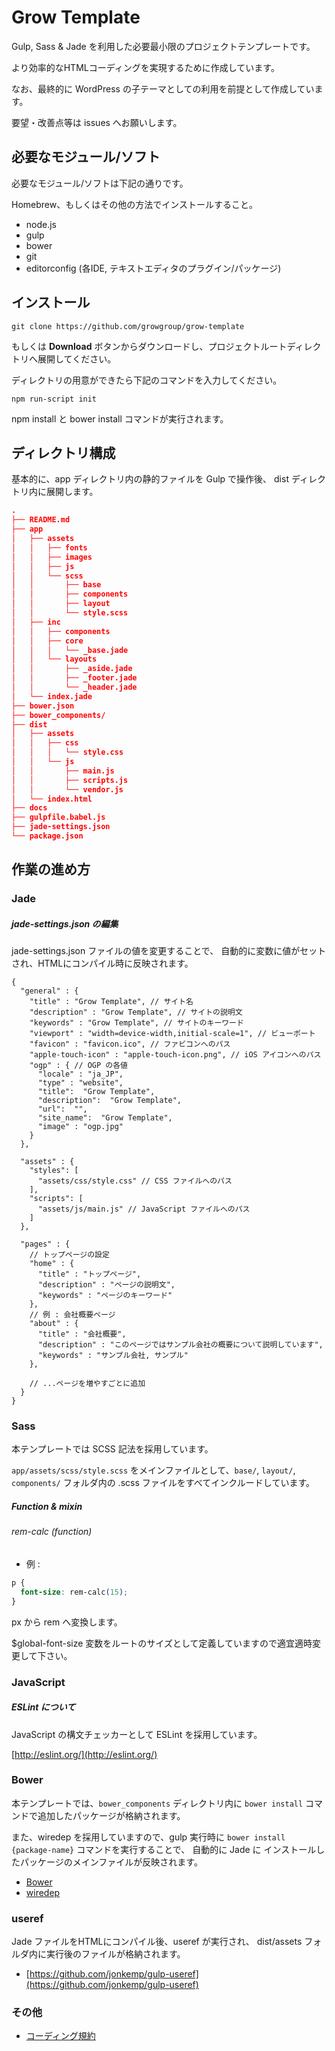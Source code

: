 # Grow Template

Gulp, Sass & Jade を利用した必要最小限のプロジェクトテンプレートです。

より効率的なHTMLコーディングを実現するために作成しています。

なお、最終的に WordPress の子テーマとしての利用を前提として作成しています。

要望・改善点等は issues へお願いします。

## 必要なモジュール/ソフト

必要なモジュール/ソフトは下記の通りです。

Homebrew、もしくはその他の方法でインストールすること。

* node.js
* gulp
* bower
* git
* editorconfig (各IDE, テキストエディタのプラグイン/パッケージ)

## インストール

```shell
git clone https://github.com/growgroup/grow-template
```

もしくは **Download** ボタンからダウンロードし、プロジェクトルートディレクトリへ展開してください。

ディレクトリの用意ができたら下記のコマンドを入力してください。

```shell
npm run-script init
```

npm install と bower install コマンドが実行されます。


## ディレクトリ構成

基本的に、app ディレクトリ内の静的ファイルを Gulp で操作後、
dist ディレクトリ内に展開します。

```json
.
├── README.md
├── app
│   ├── assets
│   │   ├── fonts
│   │   ├── images
│   │   ├── js
│   │   └── scss
│   │       ├── base
│   │       ├── components
│   │       ├── layout
│   │       └── style.scss
│   ├── inc
│   │   ├── components
│   │   ├── core
│   │   │   └── _base.jade
│   │   └── layouts
│   │       ├── _aside.jade
│   │       ├── _footer.jade
│   │       └── _header.jade
│   └── index.jade
├── bower.json
├── bower_components/
├── dist
│   ├── assets
│   │   ├── css
│   │   │   └── style.css
│   │   └── js
│   │       ├── main.js
│   │       ├── scripts.js
│   │       └── vendor.js
│   └── index.html
├── docs
├── gulpfile.babel.js
├── jade-settings.json
└── package.json

```

## 作業の進め方

### Jade

##### jade-settings.json の編集

jade-settings.json ファイルの値を変更することで、
自動的に変数に値がセットされ、HTMLにコンパイル時に反映されます。

```json5
{
  "general" : {
    "title" : "Grow Template", // サイト名
    "description" : "Grow Template", // サイトの説明文
    "keywords" : "Grow Template", // サイトのキーワード
    "viewport" : "width=device-width,initial-scale=1", // ビューポート
    "favicon" : "favicon.ico", // ファビコンへのパス
    "apple-touch-icon" : "apple-touch-icon.png", // iOS アイコンへのパス
    "ogp" : { // OGP の各値
      "locale" : "ja_JP",
      "type" : "website",
      "title":  "Grow Template",
      "description":  "Grow Template",
      "url":  "",
      "site_name":  "Grow Template",
      "image" : "ogp.jpg"
    }
  },

  "assets" : {
    "styles": [
      "assets/css/style.css" // CSS ファイルへのパス
    ],
    "scripts": [
      "assets/js/main.js" // JavaScript ファイルへのパス
    ]
  },

  "pages" : {
    // トップページの設定
    "home" : {
      "title" : "トップページ",
      "description" : "ページの説明文",
      "keywords" : "ページのキーワード"
    },
    // 例 : 会社概要ページ
    "about" : {
      "title" : "会社概要",
      "description" : "このページではサンプル会社の概要について説明しています",
      "keywords" : "サンプル会社, サンプル"
    },

    // ...ページを増やすごとに追加
  }
}
```

### Sass

本テンプレートでは SCSS 記法を採用しています。

```app/assets/scss/style.scss``` をメインファイルとして、```base/```, ```layout/```, ```components/``` フォルダ内の .scss ファイルをすべてインクルードしています。

##### Function & mixin

###### rem-calc (function)

* 例 :

```css
p {
  font-size: rem-calc(15);
}
```

px から rem へ変換します。

$global-font-size 変数をルートのサイズとして定義していますので適宜適時変更して下さい。

### JavaScript

##### ESLint について

JavaScript の構文チェッカーとして ESLint を採用しています。

[http://eslint.org/](http://eslint.org/)


### Bower

本テンプレートでは、```bower_components``` ディレクトリ内に ``` bower install ``` コマンドで追加したパッケージが格納されます。

また、wiredep を採用していますので、gulp 実行時に ``` bower install {package-name} ``` コマンドを実行することで、
自動的に Jade に インストールしたパッケージのメインファイルが反映されます。

* [Bower](http://bower.io/)
* [wiredep](https://github.com/taptapship/wiredep)

### useref

Jade ファイルをHTMLにコンパイル後、useref が実行され、
dist/assets フォルダ内に実行後のファイルが格納されます。

* [https://github.com/jonkemp/gulp-useref](https://github.com/jonkemp/gulp-useref)


### その他

* [コーディング規約](docs/RULES.md)
